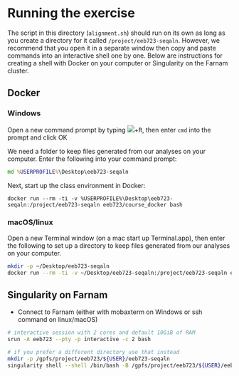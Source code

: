 
# Running the exercise

The script in this directory (`alignment.sh`) should run on its own as long as you create a directory for it called `/project/eeb723-seqaln`. However, we recommend that you open it in a separate window then copy and paste commands into an interactive shell one by one. Below are instructions for creating a shell with Docker on your computer or Singularity on the Farnam cluster.

## Docker

### Windows

Open a new command prompt by typing <kbd><img src=http://i.stack.imgur.com/B8Zit.png></kbd>+<kbd>R</kbd>, then enter `cmd` into the prompt and click OK


We need a folder to keep files generated from our analyses on your computer. Enter the following into your command prompt:

``` cmd
md %USERPROFILE%\Desktop\eeb723-seqaln
```

Next, start up the class environment in Docker:

```
docker run --rm -ti -v %USERPROFILE%\Desktop\eeb723-seqaln:/project/eeb723-seqaln eeb723/course_docker bash
```


### macOS/linux

Open a new Terminal window (on a mac start up Terminal.app), then enter the following to set up a directory to keep files generated from our analyses on your computer.

``` bash
mkdir -p ~/Desktop/eeb723-seqaln
docker run --rm -ti -v ~/Desktop/eeb723-seqaln:/project/eeb723-seqaln eeb723/course_docker bash
```


## Singularity on Farnam

- Connect to Farnam (either with mobaxterm on Windows or ssh command on linux/macOS)

``` bash
# interactive session with 2 cores and default 10GiB of RAM
srun -A eeb723 --pty -p interactive -c 2 bash

# if you prefer a different directory use that instead
mkdir -p /gpfs/project/eeb723/${USER}/eeb723-seqaln
singularity shell --shell /bin/bash -B /gpfs/project/eeb723/${USER}/eeb723-seqaln:/project/eeb723-seqaln docker://eeb723/course_docker
```
 
